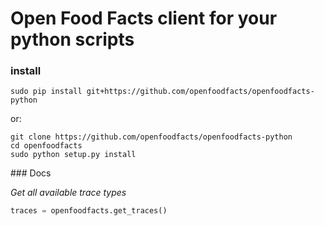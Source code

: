 # Open Food Facts client for your python scripts


### install


    sudo pip install git+https://github.com/openfoodfacts/openfoodfacts-python

or:

    git clone https://github.com/openfoodfacts/openfoodfacts-python
    cd openfoodfacts
    sudo python setup.py install


### Docs

*Get all available trace types*

```python
traces = openfoodfacts.get_traces()
```
